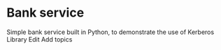 Bank service
=========

Simple bank service built in Python, to demonstrate the use of Kerberos Library Edit
Add topics


